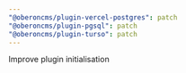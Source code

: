 ```yaml
---
"@oberoncms/plugin-vercel-postgres": patch
"@oberoncms/plugin-pgsql": patch
"@oberoncms/plugin-turso": patch
---
```


Improve plugin initialisation
